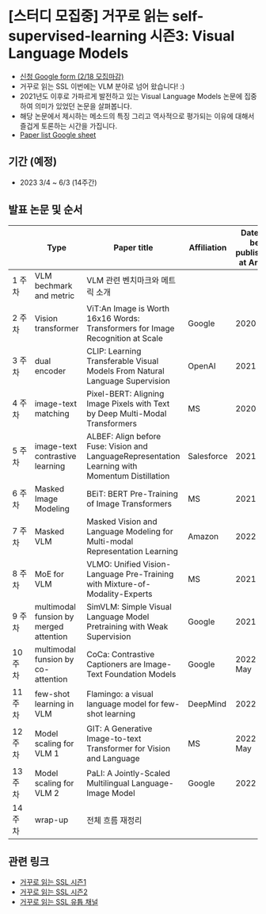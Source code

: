 # [스터디 모집중] 거꾸로 읽는 self-supervised-learning 시즌3: Visual Language Models

- [신청 Google form (2/18 모집마감)](https://forms.gle/f7ZmUkfxNxBT1VUD8)
- 거꾸로 읽는 SSL 이번에는 VLM 분야로 넘어 왔습니다! :)
- 2021년도 이후로 가파르게 발전하고 있는 Visual Language Models 논문에 집중하여 의미가 있었던 논문을 살펴봅니다. 
- 해당 논문에서 제시하는 메소드의 특징 그리고 역사적으로 평가되는 이유에 대해서 즐겁게 토론하는 시간을 가집니다. 
- [Paper list Google sheet](https://docs.google.com/spreadsheets/d/1P-pACgU9G0xq6M9Gufad-3tLUBavSMyUL0NIdd6TVH8/edit#gid=542739927)

## 기간 (예정)
- 2023 3/4 ~ 6/3 (14주간)

## 발표 논문 및 순서
  | Type | Paper title | Affiliation | Date to be published at ArXiv | Speaker
-- | -- | -- | -- | -- | --
1 주차 | VLM bechmark and metric | VLM 관련 벤치마크와 메트릭 소개 |   |   | 강재욱
2 주차 | Vision transformer | ViT:An Image is Worth 16x16 Words: Transformers for Image Recognition at Scale | Google | 2020 Oct |  
3 주차 | dual encoder | CLIP: Learning Transferable Visual Models From Natural Language Supervision | OpenAI | 2021 Feb |  
4 주차 | image-text matching | Pixel-BERT: Aligning Image Pixels with Text by Deep Multi-Modal Transformers | MS | 2020 Apr |  
5 주차 | image-text contrastive learning | ALBEF: Align before Fuse: Vision and LanguageRepresentation Learning with Momentum Distillation | Salesforce | 2021 Jul |  
6 주차 | Masked Image Modeling | BEiT: BERT Pre-Training of Image Transformers | MS | 2021 Jun | 
7 주차 | Masked VLM | Masked Vision and Language Modeling for Multi-modal Representation Learning | Amazon | 2022 Aug |  
8 주차 | MoE for VLM | VLMO: Unified Vision-Language Pre-Training with Mixture-of-Modality-Experts | MS | 2021 Nov |  
9 주차 | multimodal funsion by merged attention | SimVLM: Simple Visual Language Model Pretraining with Weak Supervision | Google | 2021 Aug |  
10 주차 | multimodal funsion by  co-attention | CoCa: Contrastive Captioners are Image-Text Foundation Models | Google | 2022 May |  
11 주차 | few-shot learning in VLM | Flamingo: a visual language model for few-shot learning | DeepMind | 2022 Apr |  
12 주차 | Model scaling for VLM 1 | GIT: A Generative Image-to-text Transformer for Vision and Language | MS | 2022 May |  
13 주차 | Model scaling for VLM 2 | PaLI: A Jointly-Scaled Multilingual Language-Image Model | Google | 2022 Sep |  
14 주차 | wrap-up | 전체 흐름 재정리 |   |   | 강재욱


## 관련 링크
- [거꾸로 읽는 SSL 시즌1](https://youtube.com/playlist?list=PLMSTs9nojhszOnaAwOg42NEsH_Jn6405o)
- [거꾸로 읽는 SSL 시즌2](https://youtube.com/playlist?list=PLMSTs9nojhszeFer8gYnEI5yA5JenWzEA)
- [거꾸로 읽는 SSL 유튭 채널](https://www.youtube.com/channel/UCTwcUmKhqeBhG0rQHkPVP6Q)
